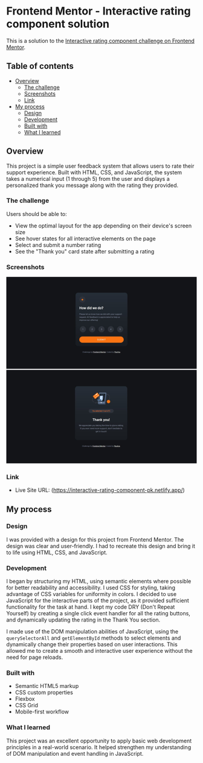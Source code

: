 # Frontend Mentor - Interactive rating component solution

This is a solution to the [Interactive rating component challenge on Frontend Mentor](https://www.frontendmentor.io/challenges/interactive-rating-component-koxpeBUmI). 

## Table of contents

- [Overview](#overview)
  - [The challenge](#the-challenge)
  - [Screenshots](#screenshot)
  - [Link](#link)
- [My process](#my-process)
  - [Design](#design)
  - [Development](#development)
  - [Built with](#built-with)
  - [What I learned](#what-i-learned)

## Overview

This project is a simple user feedback system that allows users to rate their support experience. Built with HTML, CSS, and JavaScript, the system takes a numerical input (1 through 5) from the user and displays a personalized thank you message along with the rating they provided.

### The challenge

Users should be able to:

- View the optimal layout for the app depending on their device's screen size
- See hover states for all interactive elements on the page
- Select and submit a number rating
- See the "Thank you" card state after submitting a rating

### Screenshots

![](images/interactive-rating-component-1.JPG)
![](images/interactive-rating-component-2.JPG)

### Link

- Live Site URL: (https://interactive-rating-component-pk.netlify.app/)

## My process

### Design

I was provided with a design for this project from Frontend Mentor. The design was clear and user-friendly. I had to recreate this design and bring it to life using HTML, CSS, and JavaScript.

### Development
I began by structuring my HTML, using semantic elements where possible for better readability and accessibility. I used CSS for styling, taking advantage of CSS variables for uniformity in colors. I decided to use JavaScript for the interactive parts of the project, as it provided sufficient functionality for the task at hand. I kept my code DRY (Don't Repeat Yourself) by creating a single click event handler for all the rating buttons, and dynamically updating the rating in the Thank You section.

I made use of the DOM manipulation abilities of JavaScript, using the `querySelectorAll` and `getElementById` methods to select elements and dynamically change their properties based on user interactions. This allowed me to create a smooth and interactive user experience without the need for page reloads.

### Built with

- Semantic HTML5 markup
- CSS custom properties
- Flexbox
- CSS Grid
- Mobile-first workflow

### What I learned

This project was an excellent opportunity to apply basic web development principles in a real-world scenario. It helped strengthen my understanding of DOM manipulation and event handling in JavaScript.





